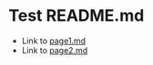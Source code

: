 # Test README.md

- Link to [page1.md](./subDirectory/page1.md)
- Link to [page2.md](./subDirectory/page2.md)